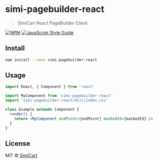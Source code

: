 # simi-pagebuilder-react

> SimiCart React PageBuilder Client

[![NPM](https://img.shields.io/npm/v/simi-pagebuilder-react.svg)](https://www.npmjs.com/package/simi-pagebuilder-react) [![JavaScript Style Guide](https://img.shields.io/badge/code_style-standard-brightgreen.svg)](https://standardjs.com)

## Install

```bash
npm install --save simi-pagebuilder-react
```

## Usage

```jsx
import React, { Component } from 'react'

import MyComponent from 'simi-pagebuilder-react'
import 'simi-pagebuilder-react/dist/index.css'

class Example extends Component {
  render() {
    return <MyComponent endPoint={endPoint} maskedId={maskedId} />
  }
}
```

## License

MIT © [SimiCart](https://github.com/SimiCart)
